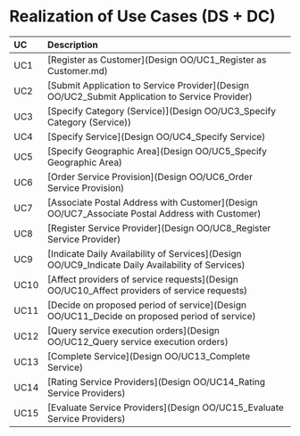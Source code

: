 # Realization of Use Cases (DS + DC)

| UC  | Description                                                               |                   
|:----|:------------------------------------------------------------------------|
| UC1 | [Register as Customer](Design OO/UC1_Register as Customer.md)   |
| UC2 | [Submit Application to Service Provider](Design OO/UC2_Submit Application to Service Provider)  |
| UC3 | [Specify Category (Service)](Design OO/UC3_Specify Category (Service))|
| UC4 | [Specify Service](Design OO/UC4_Specify Service)|
| UC5 | [Specify Geographic Area](Design OO/UC5_Specify Geographic Area)|
| UC6 | [Order Service Provision](Design OO/UC6_Order Service Provision)|
| UC7 | [Associate Postal Address with Customer](Design OO/UC7_Associate Postal Address with Customer)|
| UC8 | [Register Service Provider](Design OO/UC8_Register Service Provider)|
| UC9 | [Indicate Daily Availability of Services](Design OO/UC9_Indicate Daily Availability of Services)|
| UC10 | [Affect providers of service requests](Design OO/UC10_Affect providers of service requests)|
| UC11 | [Decide on proposed period of service](Design OO/UC11_Decide on proposed period of service)|
| UC12 | [Query service execution orders](Design OO/UC12_Query service execution orders)|
| UC13 | [Complete Service](Design OO/UC13_Complete Service)|
| UC14 | [Rating Service Providers](Design OO/UC14_Rating Service Providers)|
| UC15 | [Evaluate Service Providers](Design OO/UC15_Evaluate Service Providers)|
